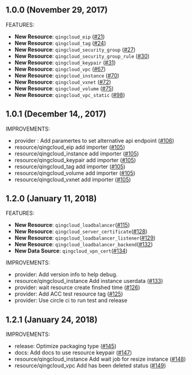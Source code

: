 ## 1.0.0 (November 29, 2017)

FEATURES:

* **New Resource**: `qingcloud_eip` ([#21](https://github.com/yunify/terraform-provider-qingcloud/issues/21))
* **New Resource**: `qingcloud_tag` ([#24](https://github.com/yunify/terraform-provider-qingcloud/issues/24))
* **New Resource**: `qingcloud_security_group` ([#27](https://github.com/yunify/terraform-provider-qingcloud/issues/27))
* **New Resource**: `qingcloud_security_group_rule` ([#30](https://github.com/yunify/terraform-provider-qingcloud/issues/30))
* **New Resource**: `qingcloud_keypair` ([#31](https://github.com/yunify/terraform-provider-qingcloud/issues/31))
* **New Resource**: `qingcloud_vpc` ([#67](https://github.com/yunify/terraform-provider-qingcloud/issues/67))
* **New Resource**: `qingcloud_instance` ([#70](https://github.com/yunify/terraform-provider-qingcloud/issues/70))
* **New Resource**: `qingcloud_vxnet` ([#72](https://github.com/yunify/terraform-provider-qingcloud/issues/72))
* **New Resource**: `qingcloud_volume` ([#75](https://github.com/yunify/terraform-provider-qingcloud/issues/75))
* **New Resource**: `qingcloud_vpc_static` ([#98](https://github.com/yunify/terraform-provider-qingcloud/issues/98))

## 1.0.1 (December 14,, 2017)

IMPROVEMENTS:

* provider : Add paramertes to set alternative api endpoint ([#106](https://github.com/yunify/terraform-provider-qingcloud/issues/106))
* resource/qingcloud_eip add importer ([#105](https://github.com/yunify/terraform-provider-qingcloud/issues/105))
* resource/qingcloud_instance add importer ([#105](https://github.com/yunify/terraform-provider-qingcloud/issues/105))
* resource/qingcloud_keypair add importer ([#105](https://github.com/yunify/terraform-provider-qingcloud/issues/105))
* resource/qingcloud_tag add importer ([#105](https://github.com/yunify/terraform-provider-qingcloud/issues/105))
* resource/qingcloud_volume add importer ([#105](https://github.com/yunify/terraform-provider-qingcloud/issues/105))
* resource/qingcloud_vxnet add importer ([#105](https://github.com/yunify/terraform-provider-qingcloud/issues/105))

## 1.2.0 (January 11, 2018)

FEATURES:

* **New Resource**: `qingcloud_loadbalancer`([#115](https://github.com/yunify/terraform-provider-qingcloud/pull/115))
* **New Resource**: `qingcloud_server_certificate`([#128](https://github.com/yunify/terraform-provider-qingcloud/pull/128))
* **New Resource**: `qingcloud_loadbalancer_listener`([#129](https://github.com/yunify/terraform-provider-qingcloud/pull/129))
* **New Resource**: `qingcloud_loadbalancer_backend`([#132](https://github.com/yunify/terraform-provider-qingcloud/pull/132))
* **New Data Source**: `qingcloud_vpn_cert`([#134](https://github.com/yunify/terraform-provider-qingcloud/pull/134))

IMPROVEMENTS:

* provider: Add version info to help debug.
* resource/qingcloud_instance Add instance userdata ([#133](https://github.com/yunify/terraform-provider-qingcloud/pull/115))
* provider: wait resource create finshed time ([#126](https://github.com/yunify/terraform-provider-qingcloud/pull/126))
* provider: Add ACC test resource tag ([#125](https://github.com/yunify/terraform-provider-qingcloud/pull/125))
* provider: Use circle ci to run test and release

## 1.2.1 (January 24, 2018)

IMPROVEMENTS:

* release: Optimize packaging type ([#145](https://github.com/yunify/terraform-provider-qingcloud/pull/145))
* docs: Add docs to use resource keypair ([#147](https://github.com/yunify/terraform-provider-qingcloud/pull/147))
* resource/qingcloud_instance Add wait job for resize instance ([#148](https://github.com/yunify/terraform-provider-qingcloud/pull/148))
* resource/qingcloud_vpc Add has been deleted status ([#149](https://github.com/yunify/terraform-provider-qingcloud/pull/149))

